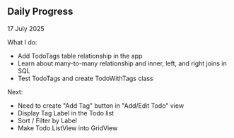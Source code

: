 ## Daily Progress

17 July 2025

What I do:

- Add TodoTags table relationship in the app
- Learn about many-to-many relationship and inner, left, and right joins in SQL
- Test TodoTags and create TodoWithTags class

Next:

- Need to create "Add Tag" button in "Add/Edit Todo" view
- Display Tag Label in the Todo list
- Sort / Filter by Label
- Make Todo ListView into GridView
